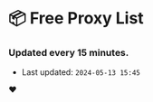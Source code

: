 # :package: Free Proxy List
### Updated every 15 minutes.

- Last updated: `2024-05-13 15:45`

:heart:
